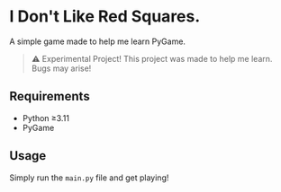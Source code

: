 # I Don't Like Red Squares.

A simple game made to help me learn PyGame.

> ⚠️ Experimental Project!
> This project was made to help me learn. Bugs may arise!

## Requirements

- Python ≥3.11
- PyGame

## Usage

Simply run the `main.py` file and get playing!
